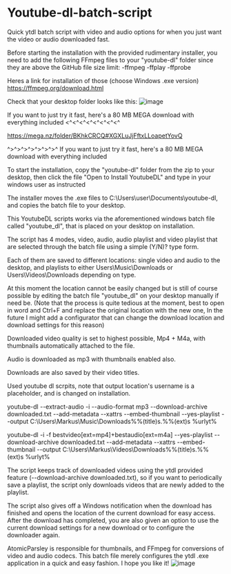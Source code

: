 # Youtube-dl-batch-script
Quick ytdl batch script with video and audio options for when you just want the video or audio downloaded fast.

Before starting the installation with the provided rudimentary installer, you need to add the following FFmpeg files to your "youtube-dl" folder since they are above the GitHub file size limit:
-ffmpeg
-ffplay
-ffprobe

Heres a link for installation of those (choose Windows .exe version)
https://ffmpeg.org/download.html

Check that your desktop folder looks like this:
![image](https://user-images.githubusercontent.com/87437624/125656120-7e8c1555-ffdb-4276-b37c-4a5961149e6b.png)


If you want to just try it fast, here's a 80 MB MEGA download with everything included <^<^<^<^<^<^<^<^

https://mega.nz/folder/BKhkCRCQ#XGXLuJjFftxLLoapetYovQ

^>^>^>^>^>^>^>^ If you want to just try it fast, here's a 80 MB MEGA download with everything included

To start the installation, copy the "youtube-dl" folder from the zip to your desktop, 
then click the file "Open to Install YoutubeDL" and type in your windows user as instructed

The installer moves the .exe files to C:\Users\user\Documents\youtube-dl, and copies the batch file to your desktop.

This YoutubeDL scripts works via the aforementioned windows batch file called "youtube_dl", that is placed on your desktop on installation.

The script has 4 modes, video, audio, audio playlist and video playlist that are selected through the batch file using a simple (Y/N)? type form.

Each of them are saved to different locations: single video and audio to the desktop, and playlists to either Users\Music\Downloads or Users\Videos\Downloads depending on type.

At this moment the location cannot be easily changed but is still of course possible by editing the batch file "youtube_dl" on your desktop manually if need be. 
(Note that the process is quite tedious at the moment, best to open in word and Ctrl+F and replace the original location with the new one, 
In the future I might add a configurator that can change the download location and download settings for this reason)

Downloaded video quality is set to highest possible, Mp4 + M4a, with thumbnails automatically attached to the file.

Audio is downloaded as mp3 with thumbnails enabled also.

Downloads are also saved by their video titles.

Used youtube dl scrpits, note that output location's username is a placeholder, and is changed on installation.

youtube-dl --extract-audio -i --audio-format mp3 --download-archive downloaded.txt --add-metadata --xattrs --embed-thumbnail --yes-playlist --output C:\Users\Markus\Music\Downloads\%%(title)s.%%(ext)s %urlyt%

youtube-dl -i -f bestvideo[ext=mp4]+bestaudio[ext=m4a] --yes-playlist --download-archive downloaded.txt --add-metadata --xattrs --embed-thumbnail --output C:\Users\Markus\Videos\Downloads\%%(title)s.%%(ext)s %urlyt%

The script keeps track of downloaded videos using the ytdl provided feature (--download-archive downloaded.txt), so if you want to periodically save a playlist, the script only downloads videos that are newly added to the playlist.

The script also gives off a Windows notification when the download has finished and opens the location of the current download for easy access. After the download has completed, you are also given an option to use the current download settings for a new download or to configure the downloader again.

AtomicParsley is responsible for thumbnails, and FFmpeg for conversions of video and audio codecs. This batch file merely configures the ytdl .exe application in a quick and easy fashion. I hope you like it!
![image](https://user-images.githubusercontent.com/87437624/125656729-8a653925-fddf-4a23-9434-77a48449c564.png)
